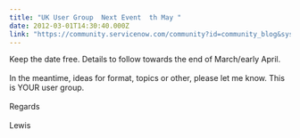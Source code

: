 ```yaml
---
title: "UK User Group  Next Event  th May "
date: 2012-03-01T14:30:40.000Z
link: "https://community.servicenow.com/community?id=community_blog&sys_id=49ecea65dbd0dbc01dcaf3231f9619a6"
---
```

<p>Keep the date free. Details to follow towards the end of March/early April.<br /><br />In the meantime, ideas for format, topics or other, please let me know. This is YOUR user group.<br /><br />Regards<br /><br />Lewis</p>